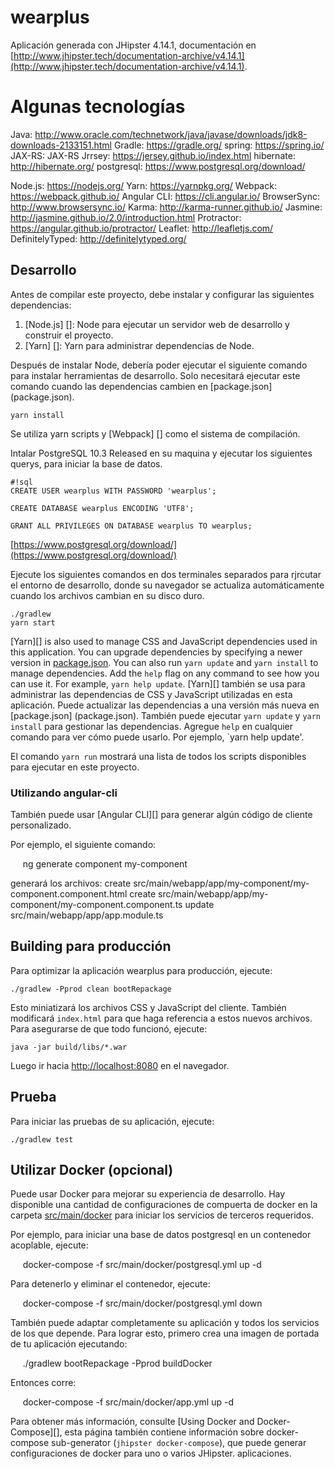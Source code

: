 # wearplus
Aplicación generada con JHipster 4.14.1, documentación en [http://www.jhipster.tech/documentation-archive/v4.14.1](http://www.jhipster.tech/documentation-archive/v4.14.1).

# Algunas tecnologías

Java: http://www.oracle.com/technetwork/java/javase/downloads/jdk8-downloads-2133151.html
Gradle: https://gradle.org/
spring: https://spring.io/
JAX-RS: JAX-RS
Jrrsey: https://jersey.github.io/index.html
hibernate: http://hibernate.org/
postgresql: https://www.postgresql.org/download/

Node.js: https://nodejs.org/
Yarn: https://yarnpkg.org/
Webpack: https://webpack.github.io/
Angular CLI: https://cli.angular.io/
BrowserSync: http://www.browsersync.io/
Karma: http://karma-runner.github.io/
Jasmine: http://jasmine.github.io/2.0/introduction.html
Protractor: https://angular.github.io/protractor/
Leaflet: http://leafletjs.com/
DefinitelyTyped: http://definitelytyped.org/

## Desarrollo

Antes de compilar este proyecto, debe instalar y configurar las siguientes dependencias:

1. [Node.js] []: Node para ejecutar un servidor web de desarrollo y construir el proyecto.
2. [Yarn] []: Yarn para administrar dependencias de Node.

Después de instalar Node, debería poder ejecutar el siguiente comando para instalar herramientas de desarrollo.
Solo necesitará ejecutar este comando cuando las dependencias cambien en [package.json] (package.json).

    yarn install

Se utiliza yarn scripts y [Webpack] [] como el sistema de compilación.

Intalar PostgreSQL 10.3 Released en su maquina y ejecutar los siguientes querys, para iniciar la base de datos.

```
#!sql
CREATE USER wearplus WITH PASSWORD 'wearplus';

CREATE DATABASE wearplus ENCODING 'UTF8';

GRANT ALL PRIVILEGES ON DATABASE wearplus TO wearplus;
```

[https://www.postgresql.org/download/](https://www.postgresql.org/download/)

Ejecute los siguientes comandos en dos terminales separados para rjrcutar el entorno de desarrollo, donde su navegador
se actualiza automáticamente cuando los archivos cambian en su disco duro.

    ./gradlew
    yarn start

[Yarn][] is also used to manage CSS and JavaScript dependencies used in this application. You can upgrade dependencies by
specifying a newer version in [package.json](package.json). You can also run `yarn update` and `yarn install` to manage dependencies.
Add the `help` flag on any command to see how you can use it. For example, `yarn help update`.
[Yarn][] también se usa para administrar las dependencias de CSS y JavaScript utilizadas en esta aplicación. Puede actualizar las dependencias a una versión más nueva en [package.json] (package.json). También puede ejecutar `yarn update` y `yarn install` para gestionar las dependencias.
Agregue `help` en cualquier comando para ver cómo puede usarlo. Por ejemplo, `yarn help update'.

El comando `yarn run` mostrará una lista de todos los scripts disponibles para ejecutar en este proyecto.

### Utilizando angular-cli

También puede usar [Angular CLI][] para generar algún código de cliente personalizado.

Por ejemplo, el siguiente comando:

     ng generate component my-component

generará los archivos:
    create src/main/webapp/app/my-component/my-component.component.html
    create src/main/webapp/app/my-component/my-component.component.ts
    update src/main/webapp/app/app.module.ts


## Building para producción

Para optimizar la aplicación wearplus para producción, ejecute:

    ./gradlew -Pprod clean bootRepackage

Esto miniatizará los archivos CSS y JavaScript del cliente. También modificará `index.html` para que haga referencia a estos nuevos archivos. Para asegurarse de que todo funcionó, ejecute:

    java -jar build/libs/*.war

Luego ir hacia [http://localhost:8080](http://localhost:8080) en el navegador.

## Prueba

Para iniciar las pruebas de su aplicación, ejecute:

    ./gradlew test

## Utilizar Docker (opcional)

Puede usar Docker para mejorar su experiencia de desarrollo. Hay disponible una cantidad de configuraciones de compuerta de docker en la carpeta [src/main/docker](src/main/docker) para iniciar los servicios de terceros requeridos.

Por ejemplo, para iniciar una base de datos postgresql en un contenedor acoplable, ejecute:

     docker-compose -f src/main/docker/postgresql.yml up -d

Para detenerlo y eliminar el contenedor, ejecute:

     docker-compose -f src/main/docker/postgresql.yml down

También puede adaptar completamente su aplicación y todos los servicios de los que depende.
Para lograr esto, primero crea una imagen de portada de tu aplicación ejecutando:

     ./gradlew bootRepackage -Pprod buildDocker

Entonces corre:

      docker-compose -f src/main/docker/app.yml up -d

Para obtener más información, consulte [Using Docker and Docker-Compose][], esta página también contiene información sobre docker-compose sub-generator (`jhipster docker-compose`), que puede generar configuraciones de docker para uno o varios JHipster. aplicaciones.
